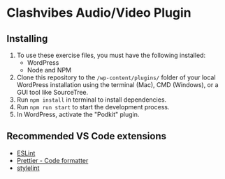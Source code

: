 # Clashvibes Audio/Video Plugin

## Installing

1. To use these exercise files, you must have the following installed:
   - WordPress
   - Node and NPM
2. Clone this repository to the `/wp-content/plugins/` folder of your local WordPress installation using the terminal (Mac), CMD (Windows), or a GUI tool like SourceTree.
3. Run `npm install` in terminal to install dependencies.
4. Run `npm run start` to start the development process.
5. In WordPress, activate the "Podkit" plugin.

## Recommended VS Code extensions

- [ESLint](https://marketplace.visualstudio.com/itemdetails?itemName=dbaeumer.vscode-eslint)
- [Prettier - Code formatter](https://marketplace.visualstudio.com/itemdetails?itemName=esbenp.prettier-vscode)
- [stylelint](https://marketplace.visualstudio.com/itemdetails?itemName=shinnn.stylelint)
